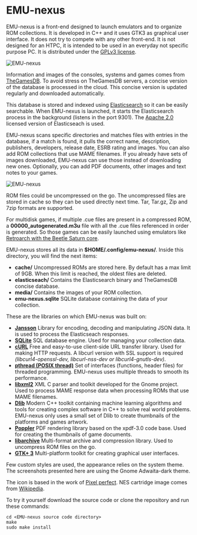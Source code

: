 # EMU-nexus

EMU-nexus is a front-end designed to launch emulators and to organize ROM collections. It is developed in C++ and it uses GTK3 as graphical user interface. It does not try to compete with any other front-end. It is not designed for an HTPC, it is intended to be used in an everyday not specific purpose PC. It is distributed under the [GPLv3 license](https://www.gnu.org/licenses/gpl-3.0.en.html).

![EMU-nexus](https://www.dropbox.com/s/2i4os9w8ilagycq/screenshot_1.png?raw=1)

Information and images of the consoles, systems and games comes from [TheGamesDB](https://thegamesdb.net/). To avoid stress on TheGamesDB servers, a concise version of the database is processed in the cloud. This concise version is updated regularly and downloaded automatically.


This database is stored and indexed using [Elasticsearch](https://www.elastic.co/downloads/elasticsearch-oss) so it can be easily searchable. When EMU-nexus is launched, it starts the Elasticsearch process in the background (listens in the port 9301). The [Apache 2.0](https://www.apache.org/licenses/LICENSE-2.0) licensed version of Elasticseach is used.


EMU-nexus scans specific directories and matches files with entries in the database, if a match is found, it pulls the correct name, description, publishers, developers, release date, ESRB rating and images. You can also add ROM collections that use MAME filenames. If you already have sets of images downloaded, EMU-nexus can use those instead of downloading new ones. Optionally, you can add PDF documents, other images and text notes to your games.


![EMU-nexus](https://www.dropbox.com/s/b761xbtqx8ag859/screenshot_2.png?raw=1)


ROM files could be uncompressed on the go. The uncompressed files are stored in cache so they can be used directly next time. Tar, Tar.gz, Zip and 7zip formats are supported.


For multidisk games, if multiple .cue files are present in a compressed ROM, a **00000_autogenerated.m3u** file with all the .cue files referenced in order is generated. So those games can be easily launched using emulators like [Retroarch with the Beetle Saturn core](https://docs.libretro.com/library/beetle_saturn/).


EMU-nexus stores all its data in **$HOME/.config/emu-nexus/**. Inside this directory, you will find the next items:

* **cache/**    Uncompressed ROMs are stored here. By default has a max limit of 9GB. When this limit is reached, the oldest files are deleted.
* **elasticseach/**    Contains the Elasticsearch binary and TheGamesDB concise database.
* **media/**    Contains the images of your ROM collection.
* **emu-nexus.sqlite**    SQLite database containing the data of your collection.


These are the libraries on which EMU-nexus was built on:

* **[Jansson](http://www.digip.org/jansson/)**    Library for encoding, decoding and manipulating JSON data. It is used to process the Elasticseach responses.
* **[SQLite](https://www.sqlite.org/index.html)**    SQL database engine. Used for managing your collection data.
* **[cURL](https://curl.haxx.se/libcurl/)**    Free and easy-to-use client-side URL transfer library. Used for making HTTP requests. A libcurl version with SSL support is required *(libcurl4-openssl-dev, libcurl-nss-dev or libcurl4-gnutls-dev)*.
* **[pthread (POSIX thread)](http://man7.org/linux/man-pages/man7/pthreads.7.html)**    Set of interfaces (functions, header files) for threaded programming. EMU-nexus uses multiple threads to smooth its performance.
* **[libxml2](http://www.xmlsoft.org/)**    XML C parser and toolkit developed for the Gnome project. Used to process MAME response data when processing ROMs that use MAME filenames.
* **[Dlib](http://dlib.net/)**    Modern C++ toolkit containing machine learning algorithms and tools for creating complex software in C++ to solve real world problems. EMU-nexus only uses a small set of Dlib to create thumbnails of the platforms and games artwork.
* **[Poppler](https://poppler.freedesktop.org/)**    PDF rendering library based on the xpdf-3.0 code base. Used for creating the thumbnails of game documents.
* **[libarchive](https://www.libarchive.org/)**    Multi-format archive and compression library. Used to uncompress ROM files on the go.
* **[GTK+ 3](https://www.gtk.org/)**    Multi-platform toolkit for creating graphical user interfaces.


Few custom styles are used, the appearance relies on the system theme. The screenshots presented here are using the Gnome Adwaita-dark theme.


The icon is based in the work of [Pixel perfect](https://www.flaticon.com/authors/pixel-perfect). NES cartridge image comes from [Wikipedia](https://commons.wikimedia.org/wiki/File:NES-Cartridge.jpg).


To try it yourself download the source code or clone the repository and run these commands:

    cd <EMU-nexus source code directory>
    make
    sudo make install


